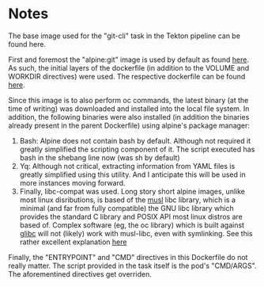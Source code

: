 # Notes

The base image used for the "git-cli" task in the Tekton pipeline can be found here.

First and foremost the "alpine:git" image is used by default as found [here](https://github.com/tektoncd/catalog/blob/main/task/git-cli/0.4/git-cli.yaml#L57). As such, the initial layers of the dockerfile (in addition to the VOLUME and WORKDIR directives) were used. The respective dockerfile can be found [here](https://github.com/alpine-docker/git/blob/master/Dockerfile).

Since this image is to also perform oc commands, the latest binary (at the time of writing) was downloaded and installed into the local file system. In addition, the following binaries were also installed (in addition the binaries already present in the parent Dockerfile) using alpine's package manager:

1) Bash: Alpine does not contain bash by default. Although not required it greatly simplified the scripting component of it. The script executed has bash in the shebang line now (was sh by default)
2) Yq: Although not critical, extracting information from YAML files is greatly simplified using this utility. And I anticipate this will be used in more instances moving forward.
3) Finally, libc-compat was used. Long story short alpine images, unlike most linux disributions, is based of the [musl](https://musl.libc.org/) libc library, which is a minimal (and far from fully compatible) the GNU libc library which provides the standard C library and POSIX API most linux distros are based of. Complex software (eg, the oc library) which is built against [glibc](https://www.gnu.org/software/libc/) will not (likely) work with musl-libc, even with symlinking. See this rather excellent explanation [here](https://stackoverflow.com/questions/66963068/docker-alpine-executable-binary-not-found-even-if-in-path)


Finally, the "ENTRYPOINT" and "CMD" directives in this Dockerfile do not really matter. The script provided in the task itself is the pod's "CMD/ARGS". The aforementined directives get overriden.